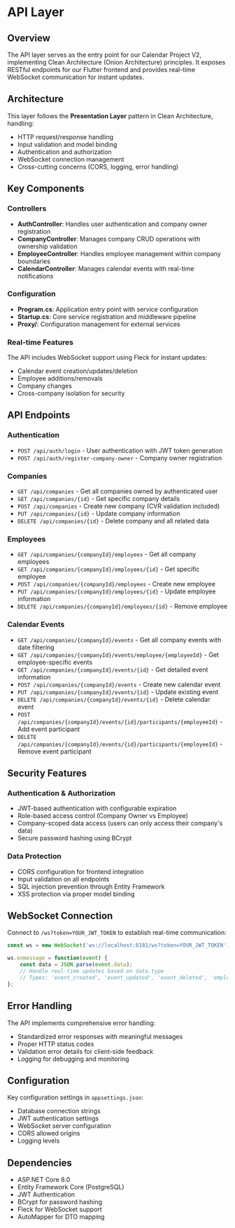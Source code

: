 # API Layer

## Overview

The API layer serves as the entry point for our Calendar Project V2, implementing Clean Architecture (Onion
Architecture) principles. It exposes RESTful endpoints for our Flutter frontend and provides real-time WebSocket
communication for instant updates.

## Architecture

This layer follows the **Presentation Layer** pattern in Clean Architecture, handling:

- HTTP request/response handling
- Input validation and model binding
- Authentication and authorization
- WebSocket connection management
- Cross-cutting concerns (CORS, logging, error handling)

## Key Components

### Controllers

- **AuthController**: Handles user authentication and company owner registration
- **CompanyController**: Manages company CRUD operations with ownership validation
- **EmployeeController**: Handles employee management within company boundaries
- **CalendarController**: Manages calendar events with real-time notifications

### Configuration

- **Program.cs**: Application entry point with service configuration
- **Startup.cs**: Core service registration and middleware pipeline
- **Proxy/**: Configuration management for external services

### Real-time Features

The API includes WebSocket support using Fleck for instant updates:

- Calendar event creation/updates/deletion
- Employee additions/removals
- Company changes
- Cross-company isolation for security

## API Endpoints

### Authentication

- `POST /api/auth/login` - User authentication with JWT token generation
- `POST /api/auth/register-company-owner` - Company owner registration

### Companies

- `GET /api/companies` - Get all companies owned by authenticated user
- `GET /api/companies/{id}` - Get specific company details
- `POST /api/companies` - Create new company (CVR validation included)
- `PUT /api/companies/{id}` - Update company information
- `DELETE /api/companies/{id}` - Delete company and all related data

### Employees

- `GET /api/companies/{companyId}/employees` - Get all company employees
- `GET /api/companies/{companyId}/employees/{id}` - Get specific employee
- `POST /api/companies/{companyId}/employees` - Create new employee
- `PUT /api/companies/{companyId}/employees/{id}` - Update employee information
- `DELETE /api/companies/{companyId}/employees/{id}` - Remove employee

### Calendar Events

- `GET /api/companies/{companyId}/events` - Get all company events with date filtering
- `GET /api/companies/{companyId}/events/employee/{employeeId}` - Get employee-specific events
- `GET /api/companies/{companyId}/events/{id}` - Get detailed event information
- `POST /api/companies/{companyId}/events` - Create new calendar event
- `PUT /api/companies/{companyId}/events/{id}` - Update existing event
- `DELETE /api/companies/{companyId}/events/{id}` - Delete calendar event
- `POST /api/companies/{companyId}/events/{id}/participants/{employeeId}` - Add event participant
- `DELETE /api/companies/{companyId}/events/{id}/participants/{employeeId}` - Remove event participant

## Security Features

### Authentication & Authorization

- JWT-based authentication with configurable expiration
- Role-based access control (Company Owner vs Employee)
- Company-scoped data access (users can only access their company's data)
- Secure password hashing using BCrypt

### Data Protection

- CORS configuration for frontend integration
- Input validation on all endpoints
- SQL injection prevention through Entity Framework
- XSS protection via proper model binding

## WebSocket Connection

Connect to `/ws?token=YOUR_JWT_TOKEN` to establish real-time communication:

```javascript
const ws = new WebSocket('ws://localhost:8181/ws?token=YOUR_JWT_TOKEN');

ws.onmessage = function(event) {
    const data = JSON.parse(event.data);
    // Handle real-time updates based on data.type
    // Types: 'event_created', 'event_updated', 'event_deleted', 'employee_added', etc.
};
```

## Error Handling

The API implements comprehensive error handling:

- Standardized error responses with meaningful messages
- Proper HTTP status codes
- Validation error details for client-side feedback
- Logging for debugging and monitoring

## Configuration

Key configuration settings in `appsettings.json`:

- Database connection strings
- JWT authentication settings
- WebSocket server configuration
- CORS allowed origins
- Logging levels

## Dependencies

- ASP.NET Core 8.0
- Entity Framework Core (PostgreSQL)
- JWT Authentication
- BCrypt for password hashing
- Fleck for WebSocket support
- AutoMapper for DTO mapping
